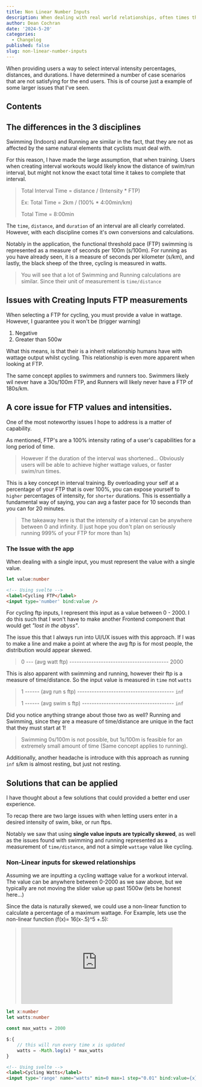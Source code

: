 ```yaml
---
title: Non Linear Number Inputs
description: When dealing with real world relationships, often times the pattern at which values occur are not linear. Rather the relationship is often times best defined by a non-linear function. For some cases in this application, I've found it worth my time and effort to research some different methods for users to input data. 
author: Dean Cochran
date: '2024-5-20'
categories:
  - Changelog
published: false
slug: non-linear-number-inputs
---
```


When providing users a way to select interval intensity percentages, distances, and durations. I have determined a number of case scenarios that are not satisfying for the end users. This is of course just a example of some larger issues that I've seen.

## Contents

## The differences in the 3 disciplines

Swimming (Indoors) and Running are similar in the fact, that they are not as affected by the same natural elements that cyclists must deal with. 

For this reason, I have made the large assumption, that when training. Users when creating interval workouts would likely know the distance of swim/run interval, but might not know the exact total time it takes to complete that interval.

> Total Interval Time = distance / (Intensity * FTP)
>       
> Ex: 
> Total Time = 2km / (100% * 4:00min/km)
> 
> Total Time = 8:00min

The `time`, `distance`, and `duration` of an interval are all clearly correlated. However, with each discipline comes it's own conversions and calculations.

Notably in the application, the functional threshold pace (FTP) swimming is represented as a measure of seconds per 100m (s/100m). For running as you have already seen, it is a measure of seconds per kilometer (s/km), and lastly, the black sheep of the three, cycling is measured in watts.

> You will see that a lot of Swimming and Running calculations are similar. Since their unit of measurement is `time/distance`


## Issues with Creating Inputs FTP measurements

When selecting a FTP for cycling, you must provide a value in wattage. However, I guarantee you it won't be (trigger warning)

1. Negative
2. Greater than 500w

What this means, is that their is a inherit relationship humans have with wattage output whilst cycling. This relationship is even more apparent when looking at FTP.

The same concept applies to swimmers and runners too. Swimmers likely wil never have a 30s/100m FTP, and Runners will likely never have a FTP of 180s/km.

## A core issue for FTP values and intensities.

One of the most noteworthy issues I hope to address is a matter of capability.

As mentioned, FTP's are a 100% intensity rating of a user's capabilities for a long period of time.

> However if the duration of the interval was shortened... Obviously users will be able to achieve higher wattage values, or faster swim/run times.

This is a key concept in interval training. By overloading your self at a percentage of your FTP that is over 100%, you can expose yourself to `higher` percentages of intensity, for `shorter` durations. This is essentially a fundamental way of saying, you can avg a faster pace for 10 seconds than you can for 20 minutes.

> The takeaway here is that the intensity of a interval can be anywhere between 0 and infinity. (I just hope you don't plan on seriously running 999% of your FTP for more than 1s)


### The Issue with the app

When dealing with a single input, you must represent the value with a single value.

```ts
let value:number
```
```html
<!-- Using svelte -->
<label>Cycling FTP</label>
<input type='number' bind:value />
```

For cycling ftp inputs, I represent this input as a value between 0 - 2000. I do this such that I won't have to make another Frontend component that would get *"lost in the abyss"*.

The issue this that I always run into UI/UX issues with this approach. If I was to make a line and make a point at where the avg ftp is for most people, the distribution would appear skewed.

> 0 --- (avg watt ftp) ----------------------------------------- 2000
>

This is also apparent with swimming and running, however their ftp is a measure of time/distance. So the input value is measured in `time` not `watts`

> 1 ------ (avg run s ftp) ---------------------------------------- `inf`
> 
> 1 ------ (avg swim s ftp) -------------------------------------- `inf`

Did you notice anything strange about those two as well? Running and Swimming, since they are a measure of time/distance are unique in the fact that they must start at 1!

> Swimming 0s/100m is not possible, but 1s/100m is feasible for an extremely small amount of time (Same concept applies to running).

Additionally, another headache is introduce with this approach as running `inf` s/km is almost resting, but just not resting.

## Solutions that can be applied

I have thought about a few solutions that could provided a better end user experience.

To recap there are two large issues with when letting users enter in a desired intensity of swim, bike, or run ftps.

Notably we saw that using **single value inputs are typically skewed**, as well as the issues found with swimming and running represented as a measurement of `time/distance`, and not a simple `wattage` value like cycling.


### Non-Linear inputs for skewed relationships

Assuming we are inputting a cycling wattage value for a workout interval. The value can be anywhere between 0-2000 as we saw above, but we typically are not moving the slider value up past 1500w (lets be honest here...)

Since the data is naturally skewed, we could use a non-linear function to calculate a percentage of a maximum wattage. For Example, lets use the non-linear function (f(x)= 16(x-.5)^5 +.5):

> <iframe src="https://www.desmos.com/calculator/xglorxdsoc?embed" width="400" height="200" style="border: 1px solid #ccc" frameborder=0></iframe>

```ts
let x:number
let watts:number

const max_watts = 2000

$:{
    // this will run every time x is updated
    watts = -Math.log(x) * max_watts
}
```
```html
<!-- Using svelte -->
<label>Cycling Watts</label>
<input type='range' name="watts" min=0 max=1 step="0.01" bind:value={x} />
```

